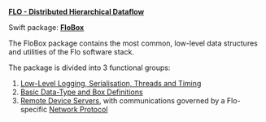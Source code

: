 **[FLO - Distributed Hierarchical Dataflow](https://github.com/kk-0129/Flo)**

Swift package: **[FloBox](README.md)**

The FloBox package contains the most common, low-level data structures and
utilities of the Flo software stack.

The package is divided into 3 functional groups:
1. [Low-Level Logging, Serialisation, Threads and Timing](Docs/1.md)
2. [Basic Data-Type and Box Definitions](Docs/2.md)
3. [Remote Device Servers](Docs/3.md), with communications governed by a Flo-specific [Network Protocol](Docs/4.md)





